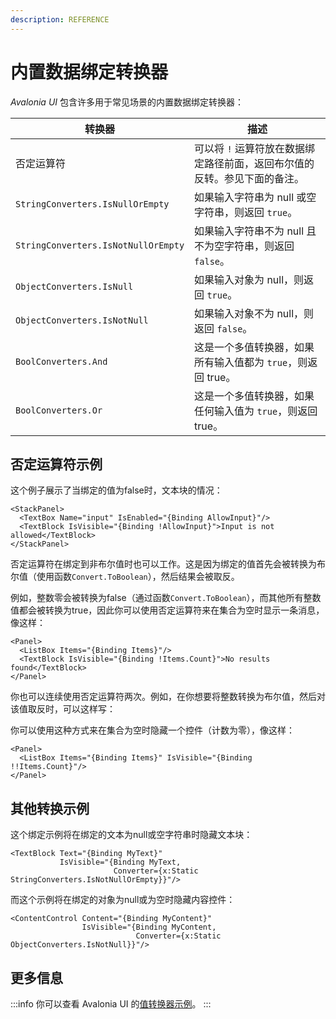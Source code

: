 ```yaml
---
description: REFERENCE
---
```


# 内置数据绑定转换器

_Avalonia UI_ 包含许多用于常见场景的内置数据绑定转换器：

| 转换器                                 | 描述                                      |
|-------------------------------------|-----------------------------------------|
| 否定运算符                               | 可以将 `!` 运算符放在数据绑定路径前面，返回布尔值的反转。参见下面的备注。 |
| `StringConverters.IsNullOrEmpty`    | 如果输入字符串为 null 或空字符串，则返回 `true`。         |
| `StringConverters.IsNotNullOrEmpty` | 如果输入字符串不为 null 且不为空字符串，则返回 `false`。     |
| `ObjectConverters.IsNull`           | 如果输入对象为 null，则返回 `true`。                |
| `ObjectConverters.IsNotNull`        | 如果输入对象不为 null，则返回 `false`。              |
| `BoolConverters.And`                | 这是一个多值转换器，如果所有输入值都为 `true`，则返回 true。    |
| `BoolConverters.Or`                 | 这是一个多值转换器，如果任何输入值为 `true`，则返回 true。     |

## 否定运算符示例

这个例子展示了当绑定的值为false时，文本块的情况：

```markup
<StackPanel>
  <TextBox Name="input" IsEnabled="{Binding AllowInput}"/>
  <TextBlock IsVisible="{Binding !AllowInput}">Input is not allowed</TextBlock>
</StackPanel>
```

否定运算符在绑定到非布尔值时也可以工作。这是因为绑定的值首先会被转换为布尔值（使用函数`Convert.ToBoolean`），然后结果会被取反。

例如，整数零会被转换为false（通过函数`Convert.ToBoolean`），而其他所有整数值都会被转换为true，因此你可以使用否定运算符来在集合为空时显示一条消息，像这样：

```markup
<Panel>
  <ListBox Items="{Binding Items}"/>
  <TextBlock IsVisible="{Binding !Items.Count}">No results found</TextBlock>
</Panel>
```

你也可以连续使用否定运算符两次。例如，在你想要将整数转换为布尔值，然后对该值取反时，可以这样写：

你可以使用这种方式来在集合为空时隐藏一个控件（计数为零），像这样：

```markup
<Panel>
  <ListBox Items="{Binding Items}" IsVisible="{Binding !!Items.Count}"/>
</Panel>
```

## 其他转换示例

这个绑定示例将在绑定的文本为null或空字符串时隐藏文本块：

```markup
<TextBlock Text="{Binding MyText}"
           IsVisible="{Binding MyText, 
                       Converter={x:Static StringConverters.IsNotNullOrEmpty}}"/>
```

而这个示例将在绑定的对象为null或为空时隐藏内容控件：

```markup
<ContentControl Content="{Binding MyContent}"
                IsVisible="{Binding MyContent, 
                            Converter={x:Static ObjectConverters.IsNotNull}}"/>
```

## 更多信息


:::info
你可以查看 Avalonia UI 的[值转换器示例](https://github.com/AvaloniaUI/Avalonia.Samples/tree/main/src/Avalonia.Samples/MVVM/ValueConversionSample)。
:::
